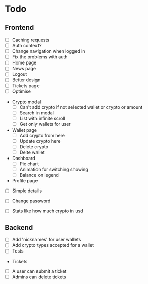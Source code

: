 # Todo
## Frontend
- [ ] Caching requests
- [ ] Auth context?
- [ ] Change navigation when logged in
- [ ] Fix the problems with auth
- [ ] Home page
- [ ] News page
- [ ] Logout
- [ ] Better design
- [ ] Tickets page
- [ ] Optimise

- Crypto modal
    - [ ] Can't add crypto if not selected wallet or crypto or amount
    - [ ] Search in modal
    - [ ] List with infinite scroll
    - [ ] Get only wallets for user

- Wallet page
    - [ ] Add crypto from here
    - [ ] Update crypto here
    - [ ] Delete crypto
    - [ ] Delte wallet

- Dashboard
    - [ ] Pie chart
    - [ ] Animation for switching showing
    - [ ] Balance on legend

- Profile page
- [ ] Simple details
- [ ] Change password
- [ ] Stats like how much crypto in usd


## Backend

- [ ] Add 'nicknames' for user wallets
- [ ] Add crypto types accepted for a wallet
- [ ] Tests

- Tickets
- [ ] A user can submit a ticket
- [ ] Admins can delete tickets
